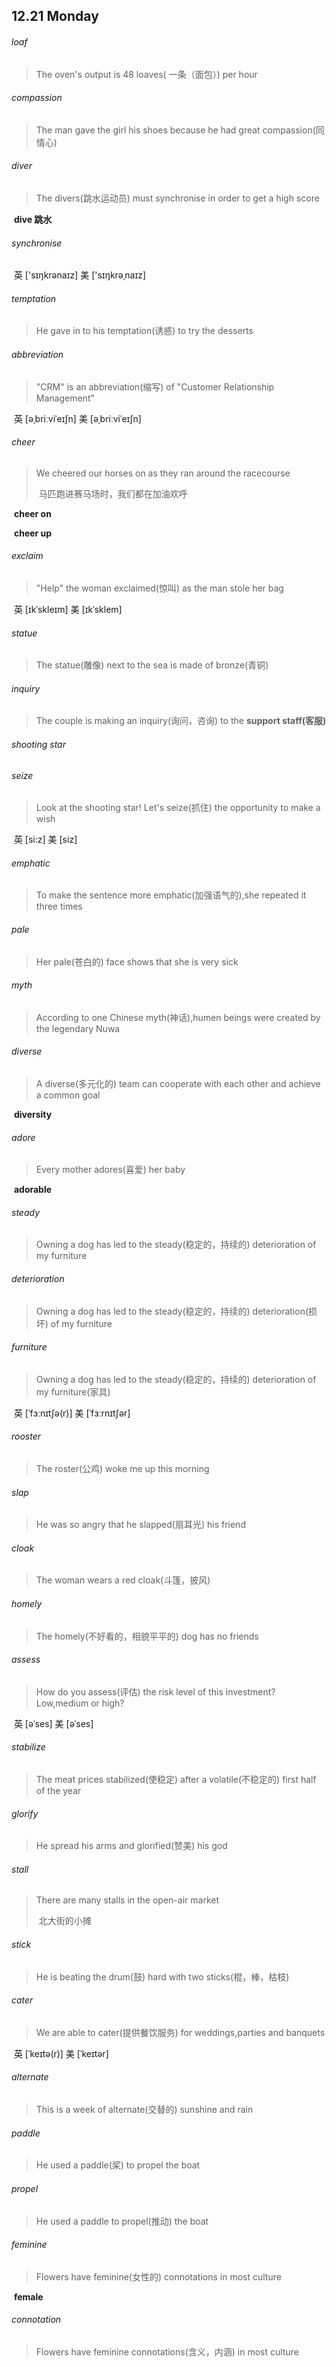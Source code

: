 ## 12.21	Monday

###### loaf

> The oven's output is 48 loaves( 一条（面包）) per hour

###### compassion

> The man gave the girl his shoes because he had great compassion(同情心)

###### diver

> The divers(跳水运动员) must synchronise in order to get a high score

​	**dive	跳水**

###### synchronise

​	英 ['sɪŋkrənaɪz]   美 ['sɪŋkrəˌnaɪz] 

###### temptation

> He gave  in to his temptation(诱惑) to try the desserts

###### abbreviation

> "CRM" is an abbreviation(缩写) of "Customer Relationship Management"

​	英 [əˌbriːviˈeɪʃn]   美 [əˌbriːviˈeɪʃn] 

###### cheer

> We cheered our horses on as they ran around the racecourse
>
> ​	马匹跑进赛马场时，我们都在加油欢呼

​	**cheer on**

​	**cheer up**

###### exclaim

> "Help" the woman exclaimed(惊叫) as the man stole her bag

​	英 [ɪkˈskleɪm]   美 [ɪkˈsklem] 

###### statue

> The statue(雕像) next to the sea is made of bronze(青铜)

###### inquiry

> The couple is making an inquiry(询问，咨询) to the **support staff(客服)**

###### shooting star

###### seize

> Look at the shooting star! Let's seize(抓住) the opportunity to make a wish

​	英 [si:z]   美 [siz]  

###### emphatic

> To make the sentence more emphatic(加强语气的),she repeated it three times

###### pale

> Her pale(苍白的) face shows that she is very sick

###### myth

> According to one Chinese myth(神话),humen beings were created by the legendary Nuwa

###### diverse

> A diverse(多元化的) team can cooperate with each other and achieve a common goal

​	**diversity**

###### adore

> Every mother adores(喜爱) her baby

​	**adorable**

###### steady

> Owning a dog has led to the steady(稳定的，持续的) deterioration of my furniture

###### deterioration

>Owning a dog has led to the steady(稳定的，持续的) deterioration(损坏) of my furniture

###### furniture

> Owning a dog has led to the steady(稳定的，持续的) deterioration of my furniture(家具)

​	英 [ˈfɜːnɪtʃə(r)]   美 [ˈfɜːrnɪtʃər] 

###### rooster

> The roster(公鸡) woke me up this morning

###### slap

> He was so angry that he slapped(扇耳光) his friend

###### cloak

> The woman wears a red cloak(斗篷，披风)

###### homely

> The homely(不好看的，相貌平平的) dog has no friends

###### assess

> How do you assess(评估) the risk level of this investment?Low,medium or high?

​	英 [əˈses]   美 [əˈses] 

###### stabilize

> The meat prices stabilized(使稳定) after a volatile(不稳定的) first half of the year

###### glorify

> He spread his arms and glorified(赞美) his god

###### stall

> There are many stalls in the open-air market
>
> ​	北大街的小摊

###### stick

> He is beating the drum(鼓) hard with two sticks(棍，棒，枯枝)

###### cater

> We are able to cater(提供餐饮服务) for weddings,parties and banquets

​	英 [ˈkeɪtə(r)]   美 [ˈkeɪtər] 

###### alternate

> This is a week of alternate(交替的) sunshine and rain

###### paddle

> He used a paddle(桨) to propel the boat

###### propel

> He used a paddle to propel(推动) the boat

###### feminine

> Flowers have feminine(女性的) connotations in most culture

​	**female**

###### connotation

> Flowers have feminine connotations(含义，内涵) in most culture

